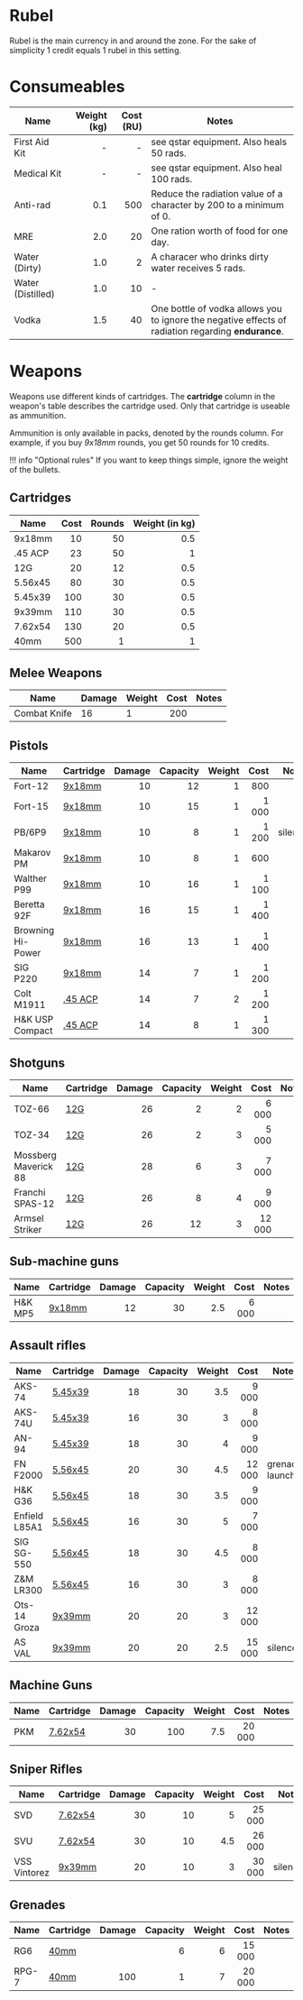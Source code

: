 # Rubel

Rubel is the main currency in and around the zone. For the sake of simplicity 1
credit equals 1 rubel in this setting.

# Consumeables

| Name              | Weight (kg) | Cost (RU) | Notes                                                                                               |
| ----------------- | ----------: | --------: | --------------------------------------------------------------------------------------------------- |
| First Aid Kit     |           - |         - | see qstar equipment. Also heals 50 rads.                                                            |
| Medical Kit       |           - |         - | see qstar equipment. Also heal 100 rads.                                                            |
| Anti-rad          |         0.1 |       500 | Reduce the radiation value of a character by 200 to a minimum of 0.                                 |
| MRE               |         2.0 |        20 | One ration worth of food for one day.                                                               |
| Water (Dirty)     |         1.0 |         2 | A characer who drinks dirty water receives 5 rads.                                                  |
| Water (Distilled) |         1.0 |        10 | -                                                                                                   |
| Vodka             |         1.5 |        40 | One bottle of vodka allows you to ignore the negative effects of radiation regarding **endurance**. |

# Weapons

Weapons use different kinds of cartridges. The **cartridge** column in the
weapon's table describes the cartridge used. Only that cartridge is useable as
ammunition.

Ammunition is only available in packs, denoted by the rounds column. For
example, if you buy *9x18mm* rounds, you get 50 rounds for 10 credits.

!!! info "Optional rules"
    If you want to keep things simple, ignore the weight of the bullets.

## Cartridges

|  Name   | Cost | Rounds | Weight (in kg) |
| ------- | ---: | -----: | -------------: |
| <span class="cartridge" id="9x18"> </span> 9x18mm  |   10 |     50 |            0.5 |
| <span class="cartridge" id="45acp"></span> .45 ACP |   23 |     50 |              1 |
| <span class="cartridge" id="12g">  </span> 12G     |   20 |     12 |            0.5 |
| <span class="cartridge" id="556">  </span> 5.56x45 |   80 |     30 |            0.5 |
| <span class="cartridge" id="545">  </span> 5.45x39 |  100 |     30 |            0.5 |
| <span class="cartridge" id="939">  </span> 9x39mm  |  110 |     30 |            0.5 |
| <span class="cartridge" id="762">  </span> 7.62x54 |  130 |     20 |            0.5 |
| <span class="cartridge" id="40mm"> </span> 40mm    |  500 |      1 |              1 |

## Melee Weapons

|  Name                | Damage | Weight | Cost     | Notes            |
| -------------------- | ------ | ------ | -------: | ---------------- |
| Combat Knife         |     16 |      1 |      200 |                  |

## Pistols

|  Name                | Cartridge         | Damage | Capacity | Weight | Cost     | Notes            |
| -------------------- | ----------------- | -----: | -------: | -----: | -------: | ---------------- |
| Fort-12              | [9x18mm](#9x18)   |     10 |       12 |      1 |      800 |                  |
| Fort-15              | [9x18mm](#9x18)   |     10 |       15 |      1 |    1 000 |                  |
| PB/6P9               | [9x18mm](#9x18)   |     10 |       8  |      1 |    1 200 | silenced         |
| Makarov PM           | [9x18mm](#9x18)   |     10 |       8  |      1 |      600 |                  |
| Walther P99          | [9x18mm](#9x18)   |     10 |       16 |      1 |    1 100 |                  |
| Beretta 92F          | [9x18mm](#9x18)   |     16 |       15 |      1 |    1 400 |                  |
| Browning Hi-Power    | [9x18mm](#9x18)   |     16 |       13 |      1 |    1 400 |                  |
| SIG P220             | [9x18mm](#9x18)   |     14 |       7  |      1 |    1 200 |                  |
| Colt M1911           | [.45 ACP](#45acp) |     14 |       7  |      2 |    1 200 |                  |
| H&K USP Compact      | [.45 ACP](#45acp) |     14 |       8  |      1 |    1 300 |                  |

## Shotguns

|  Name                | Cartridge     | Damage | Capacity | Weight | Cost     | Notes            |
| -------------------- | ------------- | -----: | -------: | -----: | -------: | ---------------- |
| TOZ-66               | [12G](#12g)   |     26 |        2 |      2 |    6 000 |                  |
| TOZ-34               | [12G](#12g)   |     26 |        2 |      3 |    5 000 |                  |
| Mossberg Maverick 88 | [12G](#12g)   |     28 |        6 |      3 |    7 000 |                  |
| Franchi SPAS-12      | [12G](#12g)   |     26 |        8 |      4 |    9 000 |                  |
| Armsel Striker       | [12G](#12g)   |     26 |       12 |      3 |   12 000 |                  |

## Sub-machine guns

|  Name                | Cartridge       | Damage | Capacity | Weight | Cost     | Notes            |
| -------------------- | --------------- | -----: | -------: | -----: | -------: | ---------------- |
| H&K MP5              | [9x18mm](#9x18) |     12 |       30 |    2.5 |    6 000 |                  |

## Assault rifles

|  Name                | Cartridge       | Damage | Capacity | Weight | Cost     | Notes            |
| -------------------- | --------------- | -----: | -------: | -----: | -------: | ---------------- |
| AKS-74               | [5.45x39](#545) |     18 |       30 |    3.5 |    9 000 |                  |
| AKS-74U              | [5.45x39](#545) |     16 |       30 |      3 |    8 000 |                  |
| AN-94                | [5.45x39](#545) |     18 |       30 |      4 |    9 000 |                  |
| FN F2000             | [5.56x45](#556) |     20 |       30 |    4.5 |   12 000 | grenade launcher |
| H&K G36              | [5.56x45](#556) |     18 |       30 |    3.5 |    9 000 |                  |
| Enfield L85A1        | [5.56x45](#556) |     16 |       30 |      5 |    7 000 |                  |
| SIG SG-550           | [5.56x45](#556) |     18 |       30 |    4.5 |    8 000 |                  |
| Z&M LR300            | [5.56x45](#556) |     16 |       30 |      3 |    8 000 |                  |
| Ots-14 Groza         | [9x39mm](#939)  |     20 |       20 |      3 |   12 000 |                  |
| AS VAL               | [9x39mm](#939)  |     20 |       20 |    2.5 |   15 000 | silenced         |

## Machine Guns

|  Name                | Cartridge       | Damage | Capacity | Weight | Cost     | Notes            |
| -------------------- | --------------- | -----: | -------: | -----: | -------: | ---------------- |
| PKM                  | [7.62x54](#762) |     30 |      100 |    7.5 |   20 000 |                  |

## Sniper Rifles

|  Name                | Cartridge       | Damage | Capacity | Weight | Cost     | Notes            |
| -------------------- | --------------- | -----: | -------: | -----: | -------: | ---------------- |
| SVD                  | [7.62x54](#762) |     30 |       10 |      5 |   25 000 |                  |
| SVU                  | [7.62x54](#762) |     30 |       10 |    4.5 |   26 000 |                  |
| VSS Vintorez         | [9x39mm](#939)  |     20 |       10 |      3 |   30 000 | silenced         |

## Grenades

|  Name                | Cartridge     | Damage | Capacity | Weight | Cost     | Notes            |
| -------------------- | ------------- | -----: | -------: | -----: | -------: | ---------------- |
| RG6                  | [40mm](#40mm) |        |        6 |      6 |   15 000 |                  |
| RPG-7                | [40mm](#40mm) |    100 |        1 |      7 |   20 000 |                  |